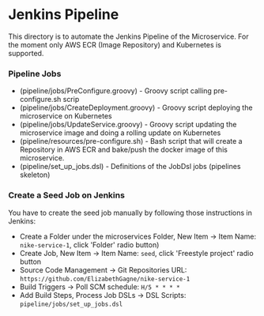 Jenkins Pipeline
================
This directory is to automate the Jenkins Pipeline of the Microservice. For the moment only AWS ECR (Image Repository) and Kubernetes is supported.

### Pipeline Jobs

* (pipeline/jobs/PreConfigure.groovy)       - Groovy script calling pre-configure.sh scrip
* (pipeline/jobs/CreateDeployment.groovy)   - Groovy script deploying the microservice on Kubernetes 
* (pipeline/jobs/UpdateService.groovy) 	    - Groovy script updating the microservice image and doing a rolling update on Kubernetes 
* (pipeline/resources/pre-configure.sh)     - Bash script that will create a Repository in AWS ECR and bake/push the docker image of this microservice. 
* (pipeline/set_up_jobs.dsl)                - Definitions of the JobDsl jobs (pipelines skeleton)

### Create a Seed Job on Jenkins

You have to create the seed job manually by following those instructions in Jenkins:

* Create a Folder under the microservices Folder, New Item -> Item Name: `nike-service-1`, click 'Folder' radio button)
* Create Job, New Item -> Item Name: `seed`, click 'Freestyle project' radio button
* Source Code Management -> Git Repositories URL: `https://github.com/ElizabethGagne/nike-service-1`
* Build Triggers -> Poll SCM schedule: `H/5 * * * *`
* Add Build Steps, Process Job DSLs -> DSL Scripts: `pipeline/jobs/set_up_jobs.dsl`
